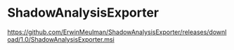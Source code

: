 # ShadowAnalysisExporter



https://github.com/ErwinMeulman/ShadowAnalysisExporter/releases/download/1.0/ShadowAnalysisExporter.msi
